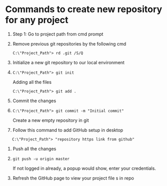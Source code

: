 # Commands to create new repository for any project

1. Step 1: Go to project path from cmd prompt

2. Remove previous git repositories by the following cmd

   ```
   C:\"Project_Path"> rd .git /S/Q 	
   ```

3. Initialize a new git repository to our local environment

4. ```
   C:\"Project_Path"> git init
   ```

   Adding all the files

   ```
   C:\"Project_Path"> git add .
   ```

5. Commit the changes

6. ```
   C:\"Project_Path"> git commit -m "Initial commit"
   ```

   Create a new empty repository in git

7. Follow this command to add GitHub setup in desktop

```
   C:\"Project_Path"> "repository https link from github"
```

1. Push all the changes

2. ```
   git push -u origin master
   ```

   If not logged in already, a popup would show, enter your credentials.

1. Refresh the GitHub page to view your project file s in repo
